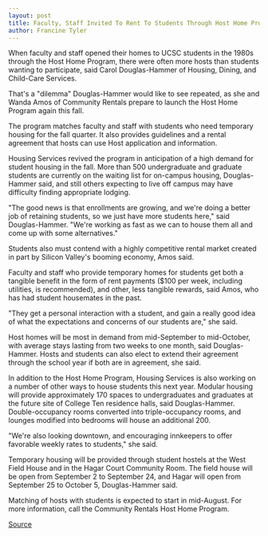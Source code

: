 ```yaml
---
layout: post
title: Faculty, Staff Invited To Rent To Students Through Host Home Program
author: Francine Tyler 
---
```


When faculty and staff opened their homes to UCSC students in the 1980s through the Host Home Program, there were often more hosts than students wanting to participate, said Carol Douglas-Hammer of Housing, Dining, and Child-Care Services.

That's a "dilemma" Douglas-Hammer would like to see repeated, as she and Wanda Amos of Community Rentals prepare to launch the Host Home Program again this fall.

The program matches faculty and staff with students who need temporary housing for the fall quarter. It also provides guidelines and a rental agreement that hosts can use Host application and information.

Housing Services revived the program in anticipation of a high demand for student housing in the fall. More than 500 undergraduate and graduate students are currently on the waiting list for on-campus housing, Douglas-Hammer said, and still others expecting to live off campus may have difficulty finding appropriate lodging.

"The good news is that enrollments are growing, and we're doing a better job of retaining students, so we just have more students here," said Douglas-Hammer. "We're working as fast as we can to house them all and come up with some alternatives."

Students also must contend with a highly competitive rental market created in part by Silicon Valley's booming economy, Amos said.

Faculty and staff who provide temporary homes for students get both a tangible benefit in the form of rent payments ($100 per week, including utilities, is recommended), and other, less tangible rewards, said Amos, who has had student housemates in the past.

"They get a personal interaction with a student, and gain a really good idea of what the expectations and concerns of our students are," she said.

Host homes will be most in demand from mid-September to mid-October, with average stays lasting from two weeks to one month, said Douglas-Hammer. Hosts and students can also elect to extend their agreement through the school year if both are in agreement, she said.

In addition to the Host Home Program, Housing Services is also working on a number of other ways to house students this next year. Modular housing will provide approximately 170 spaces to undergraduates and graduates at the future site of College Ten residence halls, said Douglas-Hammer. Double-occupancy rooms converted into triple-occupancy rooms, and lounges modified into bedrooms will house an additional 200.

"We're also looking downtown, and encouraging innkeepers to offer favorable weekly rates to students," she said.

Temporary housing will be provided through student hostels at the West Field House and in the Hagar Court Community Room. The field house will be open from September 2 to September 24, and Hagar will open from September 25 to October 5, Douglas-Hammer said.

Matching of hosts with students is expected to start in mid-August. For more information, call the Community Rentals Host Home Program.

[Source](http://www1.ucsc.edu/oncampus/currents/97-07-07/host.htm "Permalink to Host Home Program revived: 07-07-97")
